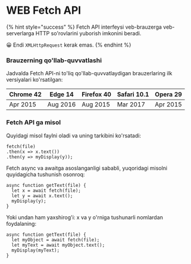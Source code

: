# WEB Fetch API

{% hint style="success" %}
Fetch API interfeysi veb-brauzerga veb-serverlarga HTTP so'rovlarini yuborish imkonini beradi.

😀 Endi `XMLHttpRequest` kerak emas.
{% endhint %}

### Brauzerning qo'llab-quvvatlashi

Jadvalda Fetch API-ni to'liq qo'llab-quvvatlaydigan brauzerlaring ilk versiyalari ko'rsatilgan:

| Chrome 42 | Edge 14  | Firefox 40 | Safari 10.1 | Opera 29 |
| --------- | -------- | ---------- | ----------- | -------- |
| Apr 2015  | Aug 2016 | Aug 2015   | Mar 2017    | Apr 2015 |

### Fetch API ga misol

Quyidagi misol faylni oladi va uning tarkibini ko'rsatadi:

```
fetch(file)
.then(x => x.text())
.then(y => myDisplay(y));
```

Fetch async va  awaitga asoslanganligi sababli, yuqoridagi misolni quyidagicha tushunish osonroq:

```
async function getText(file) {
  let x = await fetch(file);
  let y = await x.text();
  myDisplay(y);
}
```

Yoki undan ham yaxshirog'i: x va y o'rniga tushunarli nomlardan foydalaning:

```
async function getText(file) {
  let myObject = await fetch(file);
  let myText = await myObject.text();
  myDisplay(myText);
}
```
